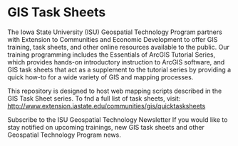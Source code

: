 GIS Task Sheets
=============

The Iowa State University (ISU) Geospatial Technology Program partners with Extension to Communities and Economic Development to offer GIS training, task sheets, and other online resources available to the public. Our training programming includes the Essentials of ArcGIS Tutorial Series, which provides hands-on introductory instruction to ArcGIS software, and GIS task sheets that act as a supplement to the tutorial series by providing a quick how-to for a wide variety of GIS and mapping processes. 

This repository is designed to host web mapping scripts described in the GIS Task Sheet series. To fnd a full list of task sheets, visit: http://www.extension.iastate.edu/communities/gis/quicktasksheets

Subscribe to the ISU Geospatial Technology Newsletter If you would like to stay notified on upcoming trainings, new GIS task sheets and other Geospatial Technology Program news.
